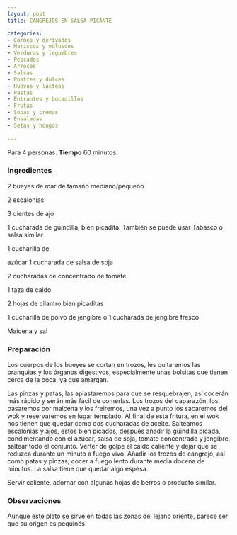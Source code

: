 ```yaml
---
layout: post
title: CANGREJOS EN SALSA PICANTE

categories:
- Carnes y derivados
- Mariscos y moluscos
- Verduras y legumbres
- Pescados
- Arroces
- Salsas
- Postres y dulces
- Huevos y lacteos
- Pastas
- Entrantes y bocadillos
- Frutas
- Sopas y cremas
- Ensaladas
- Setas y hongos
 
---
```

Para 4 personas.
<b>Tiempo</b> 60 minutos.

<h3>Ingredientes</h3>
2 bueyes de mar de tamaño mediano/pequeño

2 escalonias

3 dientes de ajo

1 cucharada de guindilla, bien picadita. También se puede usar Tabasco o salsa similar

1 cucharilla de

azúcar 1 cucharada de salsa de soja

2 cucharadas de concentrado de tomate

1 taza de caldo

2 hojas de cilantro bien picaditas

1 cucharilla de polvo de jengibre o 1 cucharada de jengibre fresco

Maicena y sal

<h3>Preparación</h3>
Los cuerpos de los bueyes se cortan en trozos, les quitaremos las branquias y los órganos digestivos, especialmente unas bolsitas que tienen cerca de la boca, ya que amargan.

Las pinzas y patas, las aplastaremos para que se resquebrajen, así cocerán más rápido y serán más fácil de comerlas. Los trozos del caparazón, los pasaremos por maicena y los freiremos, una vez a punto los sacaremos del wok y reservaremos en lugar templado. Al final de esta fritura, en el wok nos tienen que quedar como dos cucharadas de aceite. Salteamos escalonias y ajos, estos bien picados, después añadir la guindilla picada, condimentando con el azúcar, salsa de soja, tomate concentrado y jengibre, saltear todo el conjunto. Verter de golpe el caldo caliente y dejar que se reduzca durante un minuto a fuego vivo. Añadir los trozos de cangrejo, así como patas y pinzas, cocer a fuego lento durante media docena de minutos. La salsa tiene que quedar algo espesa.

Servir caliente, adornar con algunas hojas de berros o producto similar.

<h3>Observaciones</h3>
Aunque este plato se sirve en todas las zonas del lejano oriente, parece ser que su origen es pequinés

